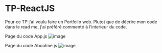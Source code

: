 # TP-ReactJS

Pour ce TP j'ai voulu faire un Portfolio web. Plutot que de décrire mon code dans le read me, j'ai préféré commenté à l'interieur du code.


Page du code App.js
![image](https://github.com/AliceMasse/TP-ReactJS/assets/90843840/85e19c23-9801-43b0-babe-58aa1b053754)


Page du code Aboutme.js
![image](https://github.com/AliceMasse/TP-ReactJS/assets/90843840/a1c2a511-2719-42ff-a8f6-d35191acf32d)
